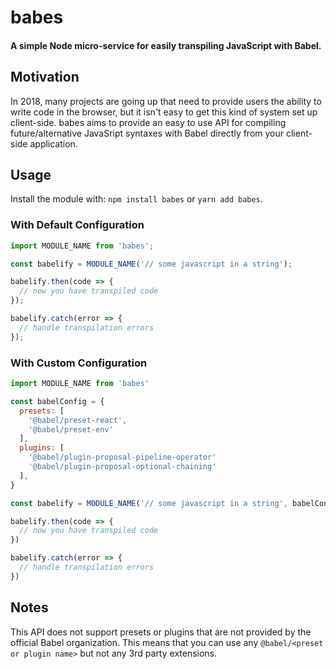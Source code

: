 # babes

<h4>A simple Node micro-service for easily transpiling JavaScript with Babel.</h4>

## Motivation

In 2018, many projects are going up that need to provide users the ability to write code
in the browser, but it isn't easy to get this kind of system set up client-side. babes
aims to provide an easy to use API for compiling future/alternative JavaSript syntaxes with
Babel directly from your client-side application.

## Usage

Install the module with: `npm install babes` or `yarn add babes`.

### With Default Configuration

```javascript
import MODULE_NAME from 'babes';

const babelify = MODULE_NAME('// some javascript in a string');

babelify.then(code => {
  // now you have transpiled code
});

babelify.catch(error => {
  // handle transpilation errors
});
```

### With Custom Configuration

```javascript
import MODULE_NAME from 'babes'

const babelConfig = {
  presets: [
    '@babel/preset-react',
    '@babel/preset-env'
  ],
  plugins: [
    '@babel/plugin-proposal-pipeline-operator'
    '@babel/plugin-proposal-optional-chaining'
  ],
}

const babelify = MODULE_NAME('// some javascript in a string', babelConfig)

babelify.then(code => {
  // now you have transpiled code
})

babelify.catch(error => {
  // handle transpilation errors
})
```

## Notes

This API does not support presets or plugins that are not provided by the official
Babel organization. This means that you can use any `@babel/<preset or plugin name>`
but not any 3rd party extensions.

